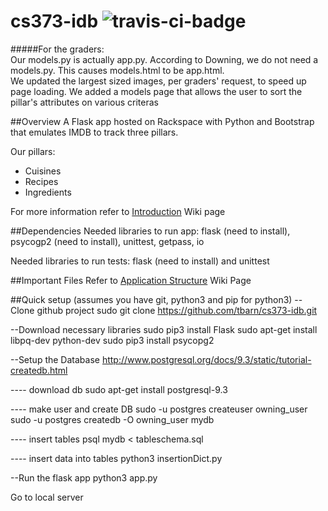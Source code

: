 # cs373-idb  ![travis-ci-badge](https://travis-ci.org/tbarn/cs373-idb.svg?branch=master)

#####For the graders:    
Our models.py is actually app.py. According to Downing, we do not need a models.py. This causes models.html to be app.html.    
We updated the largest sized images, per graders' request, to speed up page loading.
We added a models page that allows the user to sort the pillar's attributes on various criteras

##Overview
A Flask app hosted on Rackspace with Python and Bootstrap that emulates IMDB to track three pillars.

Our pillars:
* Cuisines
* Recipes
* Ingredients

For more information refer to [Introduction](https://github.com/tbarn/cs373-idb/wiki/(1)-Introduction) Wiki page

##Dependencies
Needed libraries to run app: flask (need to install), psycogp2 (need to install), unittest, getpass, io

Needed libraries to run tests: flask (need to install) and unittest

##Important Files
Refer to [Application Structure](https://github.com/tbarn/cs373-idb/wiki/(5)-Application-Structure) Wiki Page

##Quick setup (assumes you have git, python3 and pip for python3)
--Clone github project
sudo git clone https://github.com/tbarn/cs373-idb.git

--Download necessary libraries
sudo pip3 install Flask
sudo apt-get install libpq-dev python-dev
sudo pip3 install psycopg2

--Setup the Database
http://www.postgresql.org/docs/9.3/static/tutorial-createdb.html

---- download db
sudo apt-get install postgresql-9.3

---- make user and create DB 
sudo -u postgres createuser owning_user
sudo -u postgres createdb -O owning_user mydb

---- insert tables
psql mydb < tableschema.sql 

---- insert data into tables
python3 insertionDict.py 


--Run the flask app
python3 app.py

Go to local server 


